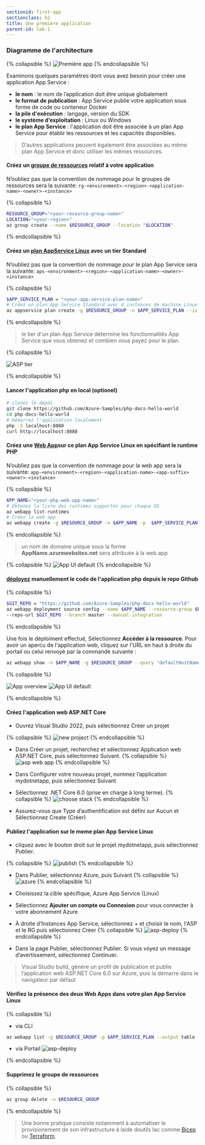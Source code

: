 ```yaml
---
sectionid: first-app
sectionclass: h2
title: Une première application
parent-id: lab-1
---
```



### Diagramme de l'architecture

{% collapsible %}
![Première app](/media/lab1/lab_1_archi.png)
{% endcollapsible %}

Examinons quelques paramètres dont vous avez besoin pour créer une application App Service :

- **le nom** : le nom de l’application doit être unique globalement
- **le format de publication** : App Service publie votre application sous forme de code ou conteneur Docker
- **la pile d'exécution** : langage, version du SDK
- **le système d’exploitation** : Linux ou Windows
- **le plan App Service** : l'application doit être associée à un plan App Service pour établir les ressources et les capacités disponibles.

> D’autres applications peuvent également être associées au même plan App Service et donc utiliser les mêmes ressources.

#### Créez un [groupe de ressources](https://learn.microsoft.com/fr-fr/azure/azure-resource-manager/management/manage-resource-groups-cli) relatif à votre application

N’oubliez pas que la convention de nommage pour le groupes de ressources sera la suivante: `rg-<environment>-<region>-<application-name>-<owner>-<instance>`

{% collapsible %}

```bash
RESOURCE_GROUP="<your-resource-group-name>"
LOCATION="<your-region>"
az group create --name $RESOURCE_GROUP --location "$LOCATION"
```

{% endcollapsible %}

#### Créez un [plan AppService Linux](https://learn.microsoft.com/en-us/azure/app-service/overview-hosting-plans) avec un tier Standard

N’oubliez pas que la convention de nommage pour le plan App Service sera la suivante: `aps-<environment>-<region>-<application-name>-<owner>-<instance>`

{% collapsible %}

```bash
$APP_SERVICE_PLAN = "<your-app-service-plan-name>"
# Créez un plan App Service Standard avec 4 instances de machine Linux
az appservice plan create -g $RESOURCE_GROUP -n $APP_SERVICE_PLAN --is-linux --number-of-workers 4 --sku S1
```

{% endcollapsible %}

> le tier d'un plan App Service détermine les fonctionnalités App Service que vous obtenez et combien vous payez pour le plan.

{% collapsible %}

![ASP tier ](/media/lab1/tier_app_service_plan.png)

{% endcollapsible %}

#### Lancer l'application php en local (optionel)

```bash
# clonez le dépôt
git clone https://github.com/Azure-Samples/php-docs-hello-world
cd php-docs-hello-world
# Démarrez l'application localement
php -S localhost:8080
curl http://localhost:8080
```

#### Créez une [Web App](https://learn.microsoft.com/en-us/azure/app-service/scripts/cli-deploy-github)sur ce plan App Service Linux en spécifiant le runtime PHP

N’oubliez pas que la convention de nommage pour la web app sera la suivante: `app-<environment>-<region>-<application-name>-<app-suffix><owner>-<instance>`

{% collapsible %}

```bash
APP_NAME="<your-php-web-app-name>"
# Obtenez la liste des runtimes supportés pour chaque OS
az webapp list-runtimes
# Créez la web app
az webapp create -g $RESOURCE_GROUP -n $APP_NAME -p  $APP_SERVICE_PLAN -r "PHP:8.0" 
```

{% endcollapsible %}

> un nom de domaine unique sous la forme **AppName.azurewebsites.net** sera attribuée à la web app

{% collapsible %}
![App UI default](/media/lab1/php_app_quick.png)
{% endcollapsible %}

#### [déployez](https://learn.microsoft.com/en-us/azure/app-service/scripts/cli-deploy-github) manuellement le code de l'application php depuis le repo Github

{% collapsible %}

```bash
$GIT_REPO = "https://github.com/Azure-Samples/php-docs-hello-world"
az webapp deployment source config --name $APP_NAME --resource-group $RESOURCE_GROUP `
--repo-url $GIT_REPO --branch master --manual-integration
```

{% endcollapsible %}

Une fois le déploiment effectué, Sélectionnez **Accéder à la ressource**. Pour avoir un apercu de l'application web, cliquez sur l'URL en haut à droite du portail ou celui renvoyé par la commande suivante :

```bash
az webapp show -n $APP_NAME -g $RESOURCE_GROUP --query "defaultHostName"
```

{% collapsible %}

![App overview](/media/lab1/overview_php_app.png)
![App UI default](/media/lab1/php_app_deploy.png)

{% endcollapsible %}

#### Créez l'application web ASP.NET Core

- Ouvrez Visual Studio 2022, puis sélectionnez Créer un projet
  
{% collapsible %}
![new project](/media/lab1/create_new_project.png)
{% endcollapsible %}

- Dans Créer un projet, recherchez et sélectionnez Application web ASP.NET Core, puis sélectionnez Suivant.
{% collapsible %}
![asp web app](/media/lab1/asp_web_app.png)
{% endcollapsible %}

- Dans Configurer votre nouveau projet, nommez l’application mydotnetapp, puis sélectionnez Suivant
  
- Sélectionnez .NET Core 6.0 (prise en charge à long terme).
{% collapsible %}
![choose stack](/media/lab1/stack_asp.png)
{% endcollapsible %}

- Assurez-vous que Type d’authentification est défini sur Aucun et Sélectionnez Create (Créer)
  
#### Publiez l'application sur le meme plan App Service Linux

- cliquez avec le bouton droit sur le projet mydotnetapp, puis sélectionnez Publier.
  
{% collapsible %}
![publish](/media/lab1/publish_asp.png)
{% endcollapsible %}

- Dans Publier, sélectionnez Azure, puis Suivant
 {% collapsible %}
![azure](/media/lab1/azure_asp.png)
{% endcollapsible %}
  
- Choisissez la cible spécifique, Azure App Service (Linux)

- Sélectionnez **Ajouter un compte ou Connexion** pour vous connecter à votre abonnement Azure
  
- À droite d’Instances App Service, sélectionnez + et choisir le nom, l'ASP et le RG puis sélectionnez Créer
{% collapsible %}
![asp-deploy](/media/lab1/asp_app_deploy.png)
{% endcollapsible %}

- Dans la page Publier, sélectionnez Publier. Si vous voyez un message d’avertissement, sélectionnez Continuer.

> Visual Studio build, génère un profil de publication et publie l’application web ASP.NET Core 6.0 sur Azure, puis la démarre dans le navigateur par défaut

#### Vérifiez la présence des deux Web Apps dans votre plan App Service Linux

{% collapsible %}

- via CLI

```bash
az webapp list -g $RESOURCE_GROUP -p $APP_SERVICE_PLAN --output table
```

- via Portail
  ![asp-deploy](/media/lab1/asp_list_app.png)

{% endcollapsible %}

#### Supprimez le groupe de ressources

{% collapsible %}

```bash
az group delete -n $RESOURCE_GROUP
```

{% endcollapsible %}

> Une bonne pratique consiste notamment à automatiser le provisionement de son infrastructure à laide doutils Iac comme [Bicep](https://learn.microsoft.com/fr-fr/azure/app-service/provision-resource-bicep) ou [Terraform](https://learn.microsoft.com/fr-fr/azure/app-service/provision-resource-terraform).
